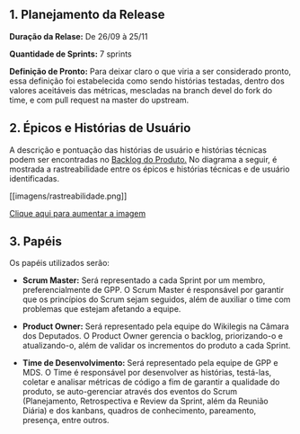 ## 1. Planejamento da Release

**Duração da Relase:** De 26/09 à 25/11

**Quantidade de Sprints:** 7 sprints

**Definição de Pronto:** Para deixar claro o que viria a ser considerado pronto, essa definição foi estabelecida como sendo histórias testadas, dentro dos valores aceitáveis das métricas, mescladas na branch devel do fork do time, e com pull request na master do upstream.

## 2. Épicos e Histórias de Usuário

A descrição e pontuação das histórias de usuário e histórias técnicas podem ser encontradas no [Backlog do Produto.](https://github.com/fga-gpp-mds/2016.2-WikiLegis/wiki/Backlog-do-Produto) No diagrama a seguir, é mostrada a rastreabilidade entre os épicos e histórias técnicas e de usuário identificadas.

[[imagens/rastreabilidade.png]]

[Clique aqui para aumentar a imagem](https://github.com/fga-gpp-mds/2016.2-WikiLegis/wiki/imagens/rastreabilidade.png)

## 3. Papéis

Os papéis utilizados serão:

- **Scrum Master:** Será representado a cada Sprint por um membro, preferencialmente de GPP. O Scrum Master é responsável por garantir que os princípios do Scrum sejam seguidos, além de auxiliar o time com problemas que estejam afetando a equipe.

- **Product Owner:** Será representado pela equipe do Wikilegis na Câmara dos Deputados. O Product Owner gerencia o backlog, priorizando-o e atualizando-o, além de validar os incrementos do produto a cada Sprint.

- **Time de Desenvolvimento:** Será representado pela equipe de GPP e MDS. O Time é responsável por desenvolver as histórias, testá-las, coletar e analisar métricas de código a fim de garantir a qualidade do produto, se auto-gerenciar através dos eventos do Scrum (Planejamento, Retrospectiva e Review da Sprint, além da Reunião Diária) e dos kanbans, quadros de conhecimento, pareamento, presença, entre outros.